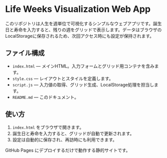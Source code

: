 # Life Weeks Visualization Web App

このリポジトリは人生を週単位で可視化するシンプルなウェブアプリです。誕生日と寿命を入力すると、残りの週をグリッドで表示します。データはブラウザのLocalStorageに保存されるため、次回アクセス時にも設定が保持されます。

## ファイル構成

- `index.html` — メインHTML。入力フォームとグリッド用コンテナを含みます。
- `style.css` — レイアウトとスタイルを定義します。
- `script.js` — 入力値の取得、グリッド生成、LocalStorage処理を担当します。
- `README.md` — このドキュメント。

## 使い方

1. `index.html` をブラウザで開きます。
2. 誕生日と寿命を入力すると、グリッドが自動で更新されます。
3. 設定は自動的に保存され、再訪時にも利用できます。

GitHub Pages にデプロイするだけで動作する静的サイトです。
